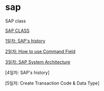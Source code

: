 # sap
SAP class


[SAP CLASS](https://www.notion.so/SAP-25cb51992ee246d2be260959de4bcbae)

[1일차: SAP's history](https://www.notion.so/1-3-2-7498e2fa30694f899972797a774fd646)

[2일차: How to use Command Field](https://www.notion.so/2-3-3-d8e0e7691cba4ae79479f68ab61e9785)

[3일차: SAP System Architecture](https://www.notion.so/3-3-7-a2d37e7fcd8d400c88e1f19078548c7a)

[4일차: SAP's history]

[5일차: Create Transaction Code & Data Type]


